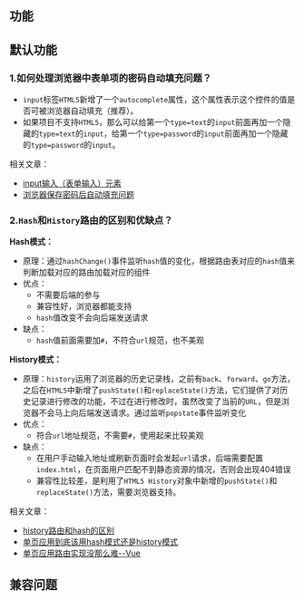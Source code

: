 ## 功能

## 默认功能
### 1.如何处理浏览器中表单项的密码自动填充问题？
+ `input`标签`HTML5`新增了一个`autocomplete`属性，这个属性表示这个控件的值是否可被浏览器自动填充（推荐）。
+ 如果项目不支持`HTML5`，那么可以给第一个`type=text`的`input`前面再加一个隐藏的`type=text`的`input`，给第一个`type=password`的`input`前面再加一个隐藏的`type=password`的`input`。

相关文章：
+ [input输入（表单输入）元素](https://developer.mozilla.org/zh-CN/docs/Web/HTML/Element/Input#htmlattrdefautocomplete)
+ [浏览器保存密码后自动填充问题](https://segmentfault.com/a/1190000016253795)
### 2.`Hash`和`History`路由的区别和优缺点？
**Hash模式：**
+ 原理：通过`hashChange()`事件监听`hash`值的变化，根据路由表对应的`hash`值来判断加载对应的路由加载对应的组件
+ 优点：
  + 不需要后端的参与
  + 兼容性好，浏览器都能支持
  + `hash`值改变不会向后端发送请求
+ 缺点：
  + `hash`值前面需要加`#`，不符合`url`规范，也不美观

**History模式：**
+ 原理：`history`运用了浏览器的历史记录栈，之前有`back`、`forward`、`go`方法，之后在`HTML5`中新增了`pushState()`和`replaceState()`方法，它们提供了对历史记录进行修改的功能，不过在进行修改时，虽然改变了当前的`URL`，但是浏览器不会马上向后端发送请求。通过监听`popstate`事件监听变化
+ 优点：
  + 符合`url`地址规范，不需要`#`，使用起来比较美观
+ 缺点：
  + 在用户手动输入地址或刷新页面时会发起`url`请求，后端需要配置`index.html`，在页面用户匹配不到静态资源的情况，否则会出现404错误
  + 兼容性比较差，是利用了`HTML5 History`对象中新增的`pushState()`和`replaceState()`方法，需要浏览器支持。

相关文章：
+ [history路由和hash的区别](https://www.jianshu.com/p/92474ea31c06)
+ [单页应用到底该用hash模式还是history模式](https://www.microanswer.cn/blog/61)
+ [单页应用路由实现没那么难--Vue](https://segmentfault.com/a/1190000015373559)
## 兼容问题